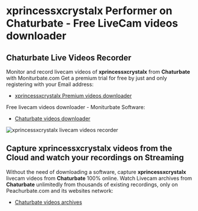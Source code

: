 # xprincessxcrystalx Performer on Chaturbate - Free LiveCam videos downloader

## Chaturbate Live Videos Recorder

Monitor and record livecam videos of **xprincessxcrystalx** from **Chaturbate** with Moniturbate.com
Get a premium trial for free by just and only registering with your Email address:
* [xprincessxcrystalx Premium videos downloader](https://moniturbate.com/request-demo-licence-key.html)

Free livecam videos downloader - Moniturbate Software:
* [Chaturbate videos downloader](https://moniturbate.com/moniturbate-download-software.html)

![xprincessxcrystalx livecam videos recorder](https://peachurnet.com/templates/moniturbate-software.png)


## Capture xprincessxcrystalx videos from the Cloud and watch your recordings on Streaming

Without the need of downloading a software, capture **xprincessxcrystalx** livecam videos from **Chaturbate** 100% online.
Watch Livecam archives from **Chaturbate** unlimitedly from thousands of existing recordings, only on Peachurbate.com and its websites network:
* [Chaturbate videos archives](https://peachurnet.com/)